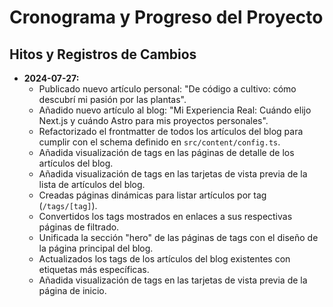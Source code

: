 # Cronograma y Progreso del Proyecto

## Hitos y Registros de Cambios

- **2024-07-27:**
  - Publicado nuevo artículo personal: "De código a cultivo: cómo descubrí mi pasión por las plantas".
  - Añadido nuevo artículo al blog: "Mi Experiencia Real: Cuándo elijo Next.js y cuándo Astro para mis proyectos personales".
  - Refactorizado el frontmatter de todos los artículos del blog para cumplir con el schema definido en `src/content/config.ts`.
  - Añadida visualización de tags en las páginas de detalle de los artículos del blog.
  - Añadida visualización de tags en las tarjetas de vista previa de la lista de artículos del blog.
  - Creadas páginas dinámicas para listar artículos por tag (`/tags/[tag]`).
  - Convertidos los tags mostrados en enlaces a sus respectivas páginas de filtrado.
  - Unificada la sección "hero" de las páginas de tags con el diseño de la página principal del blog.
  - Actualizados los tags de los artículos del blog existentes con etiquetas más específicas.
  - Añadida visualización de tags en las tarjetas de vista previa de la página de inicio.
